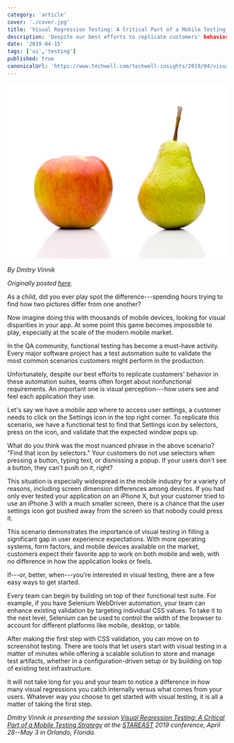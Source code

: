 ```yaml
---
category: 'article'
cover: './cover.jpg'
title: 'Visual Regression Testing: A Critical Part of a Mobile Testing Strategy'
description: 'Despite our best efforts to replicate customers' behavior in our test automation suites, teams often forget about nonfunctional requirements. Visual regression testing can fill a significant gap in user experience expectations.'
date: '2019-04-15'
tags: ['ui','testing']
published: true
canonicalUrl: 'https://www.techwell.com/techwell-insights/2019/04/visual-regression-testing-critical-part-mobile-testing-strategy'
---
```


![cover](./cover.jpg)

*By Dmitry Vinnik*

*Originally posted [here](https://www.techwell.com/techwell-insights/2019/04/visual-regression-testing-critical-part-mobile-testing-strategy).*

As a child, did you ever play spot the difference---spending hours trying to find how two pictures differ from one another?

Now imagine doing this with thousands of mobile devices, looking for visual disparities in your app. At some point this game becomes impossible to play, especially at the scale of the modern mobile market.

In the QA community, functional testing has become a must-have activity. Every major software project has a test automation suite to validate the most common scenarios customers might perform in the production.

Unfortunately, despite our best efforts to replicate customers' behavior in these automation suites, teams often forget about nonfunctional requirements. An important one is visual perception---how users see and feel each application they use.

Let's say we have a mobile app where to access user settings, a customer needs to click on the Settings icon in the top right corner. To replicate this scenario, we have a functional test to find that Settings icon by selectors, press on the icon, and validate that the expected window pops up.

What do you think was the most nuanced phrase in the above scenario? "Find that icon by selectors." Your customers do not use selectors when pressing a button, typing text, or dismissing a popup. If your users don't see a button, they can't push on it, right?

This situation is especially widespread in the mobile industry for a variety of reasons, including screen dimension differences among devices. If you had only ever tested your application on an iPhone X, but your customer tried to use an iPhone 3 with a much smaller screen, there is a chance that the user settings icon got pushed away from the screen so that nobody could press it.

This scenario demonstrates the importance of visual testing in filling a significant gap in user experience expectations. With more operating systems, form factors, and mobile devices available on the market, customers expect their favorite app to work on both mobile and web, with no difference in how the application looks or feels.

If---or, better, when---you're interested in visual testing, there are a few easy ways to get started.

Every team can begin by building on top of their functional test suite. For example, if you have Selenium WebDriver automation, your team can enhance existing validation by targeting individual CSS values. To take it to the next level, Selenium can be used to control the width of the browser to account for different platforms like mobile, desktop, or table.

After making the first step with CSS validation, you can move on to screenshot testing. There are tools that let users start with visual testing in a matter of minutes while offering a scalable solution to store and manage test artifacts, whether in a configuration-driven setup or by building on top of existing test infrastructure.

It will not take long for you and your team to notice a difference in how many visual regressions you catch internally versus what comes from your users. Whatever way you choose to get started with visual testing, it is all a matter of taking the first step.

*Dmitry Vinnik is presenting the session [Visual Regression Testing: A Critical Part of a Mobile Testing Strategy](https://stareast.techwell.com/program/concurrent-sessions/visual-regression-testing-critical-part-mobile-testing-strategy-stareast-2019) at the [STAREAST](https://stareast.techwell.com/) 2019 conference, April 28--May 3 in Orlando, Florida.*